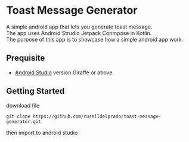 # Toast Message Generator 
A simple android app that lets you generate toast message.<br>
The app uses Android Strudio Jetpack Conmpose in Kotlin.<br>
The purpose of this app is to showcase how a simple android app work.

## Prequisite
- [Android Studio](https://developer.android.com/studio) version Giraffe or above
## Getting Started
download file
```
git clone https://github.com/ruselldelprado/toast-message-generator.git
```
then import to android studio
